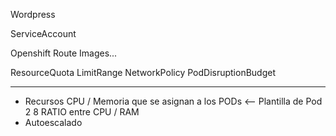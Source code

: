 Wordpress

ServiceAccount

Openshift
Route
Images...

ResourceQuota
LimitRange
NetworkPolicy
PodDisruptionBudget


---


- Recursos CPU / Memoria que se asignan a los PODs <-- Plantilla de Pod
            2      8
                RATIO entre CPU / RAM
- Autoescalado